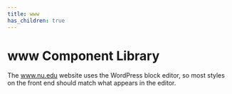 ```yaml
---
title: www
has_children: true
---
```


# www Component Library

The www.nu.edu website uses the WordPress block editor, so most styles on the front end should match what appears in the editor.
